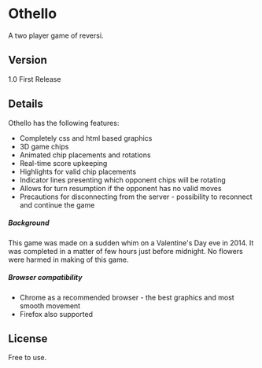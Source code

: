 Othello
=========

A two player game of reversi.

Version
----

1.0 First Release

Details
-----------

Othello has the following features:

* Completely css and html based graphics
* 3D game chips
* Animated chip placements and rotations
* Real-time score upkeeping
* Highlights for valid chip placements
* Indicator lines presenting which opponent chips will be rotating
* Allows for turn resumption if the opponent has no valid moves
* Precautions for disconnecting from the server - possibility to reconnect and continue the game

##### Background

This game was made on a sudden whim on a Valentine's Day eve in 2014. It was completed in a matter of few hours just before midnight. No flowers were harmed in making of this game.

##### Browser compatibility

* Chrome as a recommended browser - the best graphics and most smooth movement
* Firefox also supported

License
----

Free to use.
